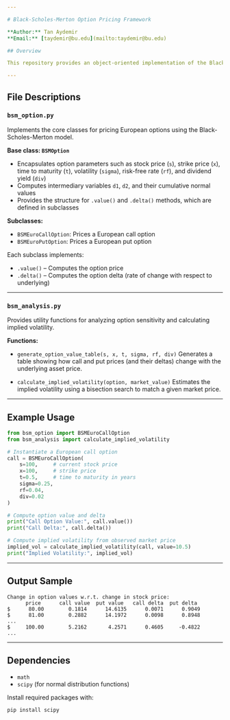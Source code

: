 ```yaml
---

# Black-Scholes-Merton Option Pricing Framework

**Author:** Tan Aydemir
**Email:** [taydemir@bu.edu](mailto:taydemir@bu.edu)

## Overview

This repository provides an object-oriented implementation of the Black-Scholes-Merton (BSM) model for pricing European call and put options. It includes tools for computing option values, deltas, and implied volatilities. The framework supports detailed parameter configuration and can generate sensitivity tables based on the underlying asset price.

---
```


## File Descriptions

### `bsm_option.py`

Implements the core classes for pricing European options using the Black-Scholes-Merton model.

**Base class: `BSMOption`**

* Encapsulates option parameters such as stock price (`s`), strike price (`x`), time to maturity (`t`), volatility (`sigma`), risk-free rate (`rf`), and dividend yield (`div`)
* Computes intermediary variables `d1`, `d2`, and their cumulative normal values
* Provides the structure for `.value()` and `.delta()` methods, which are defined in subclasses

**Subclasses:**

* `BSMEuroCallOption`: Prices a European call option
* `BSMEuroPutOption`: Prices a European put option

Each subclass implements:

* `.value()` – Computes the option price
* `.delta()` – Computes the option delta (rate of change with respect to underlying)

---

### `bsm_analysis.py`

Provides utility functions for analyzing option sensitivity and calculating implied volatility.

**Functions:**

* `generate_option_value_table(s, x, t, sigma, rf, div)`
  Generates a table showing how call and put prices (and their deltas) change with the underlying asset price.

* `calculate_implied_volatility(option, market_value)`
  Estimates the implied volatility using a bisection search to match a given market price.

---

## Example Usage

```python
from bsm_option import BSMEuroCallOption
from bsm_analysis import calculate_implied_volatility

# Instantiate a European call option
call = BSMEuroCallOption(
    s=100,     # current stock price
    x=100,     # strike price
    t=0.5,     # time to maturity in years
    sigma=0.25,
    rf=0.04,
    div=0.02
)

# Compute option value and delta
print("Call Option Value:", call.value())
print("Call Delta:", call.delta())

# Compute implied volatility from observed market price
implied_vol = calculate_implied_volatility(call, value=10.5)
print("Implied Volatility:", implied_vol)
```

---

## Output Sample

```
Change in option values w.r.t. change in stock price:
      price      call value  put value   call delta  put delta
$      80.00        0.1814      14.6135      0.0071      0.9049
$      81.00        0.2882      14.1972      0.0098      0.8948
...
$     100.00        5.2162       4.2571      0.4605     -0.4822
...
```

---

## Dependencies

* `math`
* `scipy` (for normal distribution functions)

Install required packages with:

```bash
pip install scipy
```

